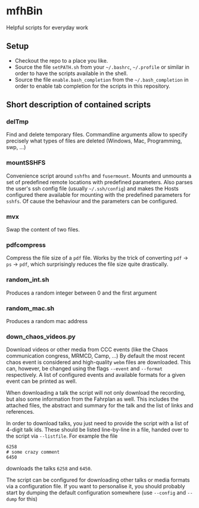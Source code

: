 # mfhBin
Helpful scripts for everyday work

## Setup
* Checkout the repo to a place you like.
* Source the file ``setPATH.sh`` from your ``~/.bashrc``, ``~/.profile`` or similar in order to have the scripts available in the shell.
* Source the file ``enable.bash_completion`` from the ``~/.bash_completion`` in order to enable tab completion for the scripts in this repository.

## Short description of contained scripts
### delTmp
Find and delete temporary files. Commandline arguments allow to specify precisely what types of files are deleted (Windows, Mac, Programming, swp, ...)

### mountSSHFS
Convenience script around ``sshfhs`` and ``fusermount``. Mounts and unmounts a set of predefined remote locations with predefined parameters.
Also parses the user's ssh config file (usually ``~/.ssh/config``) and makes the Hosts configured there available for mounting with the predefined
parameters for ``sshfs``. Of cause the behaviour and the parameters can be configured.

### mvx
Swap the content of two files. 

### pdfcompress
Compress the file size of a ``pdf`` file. Works by the trick of converting ``pdf`` -> ``ps`` -> ``pdf``, which surprisingly reduces the file size quite drastically.

### random_int.sh
Produces a random integer between 0 and the first argument

### random_mac.sh
Produces a random mac address

### down_chaos_videos.py
Download videos or other media from CCC events (like the Chaos communication congress, MRMCD, Camp, ...)
By default the most recent chaos event is considered and high-quality ``webm`` files are downloaded.
This can, however, be changed using the flags ``--event`` and ``--format`` respectively. 
A list of configured events and available formats for a given event can be printed as well.

When downloading a talk the script will not only download the recording, but also some information from the Fahrplan as well.
This includes the attached files, the abstract and summary for the talk and the list of links and references.

In order to download talks, you just need to provide the script with a list of 4-digit talk ids. 
These should be listed line-by-line in a file, handed over to the script via ``--listfile``.
For example the file 
```
6258
# some crazy comment
6450
```
downloads the talks ``6258`` and ``6450``. 

The script can be configured for downloading other talks or media formats via a configuration file. 
If you want to personalise it, you should probably start by dumping the default configuration somewhere (use ``--config`` and ``--dump`` for this)
